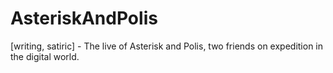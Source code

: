 # AsteriskAndPolis
[writing, satiric] - The live of Asterisk and Polis, two friends on expedition in the digital world.
